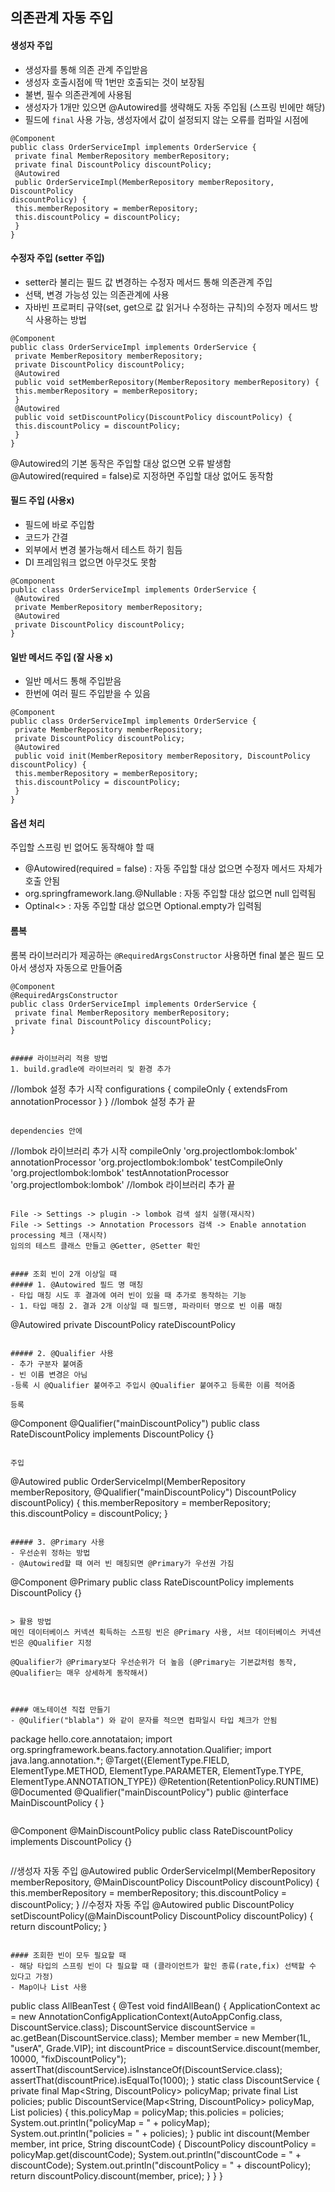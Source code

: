 ## 의존관계 자동 주입

#### 생성자 주입
- 생성자를 통해 의존 관계 주입받음
- 생성자 호출시점에 딱 1번만 호출되는 것이 보장됨
- 불변, 필수 의존관계에 사용됨
- 생성자가 1개만 있으면 @Autowired를 생략해도 자동 주입됨 (스프링 빈에만 해당)
- 필드에 `final` 사용 가능, 생성자에서 값이 설정되지 않는 오류를 컴파일 시점에 

```
@Component
public class OrderServiceImpl implements OrderService {
 private final MemberRepository memberRepository;
 private final DiscountPolicy discountPolicy;
 @Autowired
 public OrderServiceImpl(MemberRepository memberRepository, DiscountPolicy
discountPolicy) {
 this.memberRepository = memberRepository;
 this.discountPolicy = discountPolicy;
 }
}
```


#### 수정자 주입 (setter 주입) 
- setter라 불리는 필드 값 변경하는 수정자 메서드 통해 의존관계 주입
- 선택, 변경 가능성 있는 의존관계에 사용
- 자바빈 프로퍼티 규약(set, get으로 값 읽거나 수정하는 규칙)의 수정자 메서드 방식 사용하는 방법

```
@Component
public class OrderServiceImpl implements OrderService {
 private MemberRepository memberRepository;
 private DiscountPolicy discountPolicy;
 @Autowired
 public void setMemberRepository(MemberRepository memberRepository) {
 this.memberRepository = memberRepository;
 }
 @Autowired
 public void setDiscountPolicy(DiscountPolicy discountPolicy) {
 this.discountPolicy = discountPolicy;
 }
}
```

@Autowired의 기본 동작은 주입할 대상 없으면 오류 발생함   
@Autowired(required = false)로 지정하면 주입할 대상 없어도 동작함


#### 필드 주입 (사용x)
- 필드에 바로 주입함
- 코드가 간결
- 외부에서 변경 불가능해서 테스트 하기 힘듬
- DI 프레임워크 없으면 아무것도 못함

```
@Component
public class OrderServiceImpl implements OrderService {
 @Autowired
 private MemberRepository memberRepository;
 @Autowired
 private DiscountPolicy discountPolicy;
}
```

#### 일반 메서드 주입 (잘 사용 x)
- 일반 메서드 통해 주입받음
- 한번에 여러 필드 주입받을 수 있음

```
@Component
public class OrderServiceImpl implements OrderService {
 private MemberRepository memberRepository;
 private DiscountPolicy discountPolicy;
 @Autowired
 public void init(MemberRepository memberRepository, DiscountPolicy
discountPolicy) {
 this.memberRepository = memberRepository;
 this.discountPolicy = discountPolicy;
 }
}
```

#### 옵션 처리

주입할 스프링 빈 없어도 동작해야 할 때
- @Autowired(required = false) : 자동 주입할 대상 없으면 수정자 메서드 자체가 호출 안됨
- org.springframework.lang.@Nullable : 자동 주입할 대상 없으면 null 입력됨
- Optinal<> : 자동 주입할 대상 없으면 Optional.empty가 입력됨

#### 롬복

롬복 라이브러리가 제공하는 `@RequiredArgsConstructor` 사용하면 final 붙은 필드 모아서 생성자 자동으로 만들어줌

```
@Component
@RequiredArgsConstructor
public class OrderServiceImpl implements OrderService {
 private final MemberRepository memberRepository;
 private final DiscountPolicy discountPolicy;
}


##### 라이브러리 적용 방법
1. build.gradle에 라이브러리 및 환경 추가
```
//lombok 설정 추가 시작
configurations {
 compileOnly {
 extendsFrom annotationProcessor
 }
}
//lombok 설정 추가 끝
```

dependencies 안에
```
//lombok 라이브러리 추가 시작
 compileOnly 'org.projectlombok:lombok'
 annotationProcessor 'org.projectlombok:lombok'
 testCompileOnly 'org.projectlombok:lombok'
 testAnnotationProcessor 'org.projectlombok:lombok'
 //lombok 라이브러리 추가 끝
```

File -> Settings -> plugin -> lombok 검색 설치 실행(재시작) 
File -> Settings -> Annotation Processors 검색 -> Enable annotation processing 체크 (재시작)  
임의의 테스트 클래스 만들고 @Getter, @Setter 확인


#### 조회 빈이 2개 이상일 때
##### 1. @Autowired 필드 명 매칭
- 타입 매칭 시도 후 결과에 여러 빈이 있을 때 추가로 동작하는 기능
- 1. 타입 매칭 2. 결과 2개 이상일 때 필드명, 파라미터 명으로 빈 이름 매칭

```
@Autowired
private DiscountPolicy rateDiscountPolicy
```

##### 2. @Qualifier 사용
- 추가 구분자 붙여줌
- 빈 이름 변경은 아님
-등록 시 @Qualifier 붙여주고 주입시 @Qualifier 붙여주고 등록한 이름 적어줌

등록
```
@Component
@Qualifier("mainDiscountPolicy")
public class RateDiscountPolicy implements DiscountPolicy {}
```

주입
```
@Autowired
public OrderServiceImpl(MemberRepository memberRepository,
 @Qualifier("mainDiscountPolicy") DiscountPolicy
discountPolicy) {
 this.memberRepository = memberRepository;
 this.discountPolicy = discountPolicy;
}
```

##### 3. @Primary 사용
- 우선순위 정하는 방법
- @Autowired할 때 여러 빈 매칭되면 @Primary가 우선권 가짐

```
@Component
@Primary
public class RateDiscountPolicy implements DiscountPolicy {}
```

> 활용 방법   
메인 데이터베이스 커넥션 획득하는 스프링 빈은 @Primary 사용, 서브 데이터베이스 커넥션 빈은 @Qualifier 지정
 
@Qualifier가 @Primary보다 우선순위가 더 높음 (@Primary는 기본값처럼 동작, @Qualifier는 매우 상세하게 동작해서)



#### 애노테이션 직접 만들기
- @Qulifier("blabla") 와 같이 문자를 적으면 컴파일시 타입 체크가 안됨

```
package hello.core.annotataion;
import org.springframework.beans.factory.annotation.Qualifier;
import java.lang.annotation.*;
@Target({ElementType.FIELD, ElementType.METHOD, ElementType.PARAMETER,
ElementType.TYPE, ElementType.ANNOTATION_TYPE})
@Retention(RetentionPolicy.RUNTIME)
@Documented
@Qualifier("mainDiscountPolicy")
public @interface MainDiscountPolicy {
}
```

```
@Component
@MainDiscountPolicy
public class RateDiscountPolicy implements DiscountPolicy {}
```

```
//생성자 자동 주입
@Autowired
public OrderServiceImpl(MemberRepository memberRepository,
 @MainDiscountPolicy DiscountPolicy discountPolicy) {
 this.memberRepository = memberRepository;
 this.discountPolicy = discountPolicy;
}
//수정자 자동 주입
@Autowired
public DiscountPolicy setDiscountPolicy(@MainDiscountPolicy DiscountPolicy
discountPolicy) {
 return discountPolicy;
}
```

#### 조회한 빈이 모두 필요할 때
- 해당 타입의 스프링 빈이 다 필요할 때 (클라이언트가 할인 종류(rate,fix) 선택할 수 있다고 가정)
- Map이나 List 사용

```
public class AllBeanTest {
 @Test
 void findAllBean() {
   ApplicationContext ac = new
  AnnotationConfigApplicationContext(AutoAppConfig.class, DiscountService.class);
   DiscountService discountService = ac.getBean(DiscountService.class);
   Member member = new Member(1L, "userA", Grade.VIP);
   int discountPrice = discountService.discount(member, 10000,
  "fixDiscountPolicy");
   assertThat(discountService).isInstanceOf(DiscountService.class);
   assertThat(discountPrice).isEqualTo(1000);
 }
 static class DiscountService {
   private final Map<String, DiscountPolicy> policyMap;
   private final List<DiscountPolicy> policies;
   public DiscountService(Map<String, DiscountPolicy> policyMap,
  List<DiscountPolicy> policies) {
     this.policyMap = policyMap;
     this.policies = policies;
     System.out.println("policyMap = " + policyMap);
     System.out.println("policies = " + policies);
   }
   public int discount(Member member, int price, String discountCode) {
     DiscountPolicy discountPolicy = policyMap.get(discountCode);
     System.out.println("discountCode = " + discountCode);
     System.out.println("discountPolicy = " + discountPolicy);
     return discountPolicy.discount(member, price);
   }
 }
}
```
